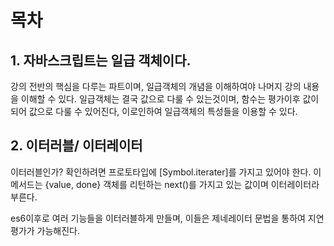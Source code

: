 # 목차

## 1. 자바스크립트는 일급 객체이다.

강의 전반의 핵심을 다루는 파트이며, 일급객체의 개념을 이해하여야 나머지 강의 내용을 이해할 수 있다.
일급객체는 결국 값으로 다룰 수 있는것이며, 함수는 평가이후 값이되어 값으로 다룰 수 있어진다, 이로인하여 일급객체의 특성들을 이용할 수 있다.

## 2. 이터러블/ 이터레이터

이터러블인가? 확인하려면 프로토타입에 [Symbol.iterater]를 가지고 있어야 한다.
이 메서드는 {value, done} 객체를 리턴하는 next()를 가지고 있는 값이며 이터레이터라 부른다.

es6이후로 여러 기능들을 이터러블하게 만들며, 이들은 제네레이터 문법을 통하여 지연평가가 가능해진다.
